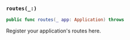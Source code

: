### `routes(_:)`

```swift
public func routes(_ app: Application) throws
```

Register your application's routes here.
